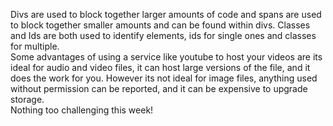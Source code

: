 Divs are used to block together larger amounts of code and spans are used to block together smaller amounts and can be found within divs. Classes and Ids are both used to identify elements, ids for single ones and classes for multiple.
<br>
Some advantages of using a service like youtube to host your videos are its ideal for audio and video files, it can host large versions of the file, and it does the work for you. However its not ideal for image files, anything used without permission can be reported, and it can be expensive to upgrade storage.
<br>
Nothing too challenging this week!
